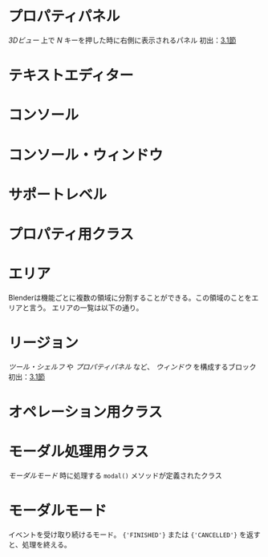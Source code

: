 # プロパティパネル
*3Dビュー* 上で *N* キーを押した時に右側に表示されるパネル
初出：[3.1節](body/chapter_03/01_Sample_7_Delete_face_by_mouse_click.md)

# テキストエディター

# コンソール

# コンソール・ウィンドウ

# サポートレベル


# プロパティ用クラス

# エリア

Blenderは機能ごとに複数の領域に分割することができる。この領域のことをエリアと言う。
エリアの一覧は以下の通り。


# リージョン
*ツール・シェルフ* や *プロパティパネル* など、 *ウィンドウ* を構成するブロック
初出：[3.1節](body/chapter_03/01_Sample_7_Delete_face_by_mouse_click.md)


# オペレーション用クラス


# モーダル処理用クラス
*モーダルモード* 時に処理する ```modal()``` メソッドが定義されたクラス


# モーダルモード
イベントを受け取り続けるモード。 ```{'FINISHED'}``` または ```{'CANCELLED'}``` を返すと、処理を終える。
